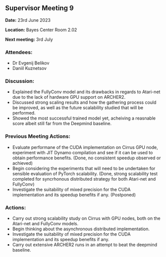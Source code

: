 ## Supervisor Meeting 9
**Date:** 23rd June 2023

**Location:** Bayes Center Room 2.02

**Next meeting:** 3rd July

### Attendees:
* Dr Evgenij Belikov
* Daniil Kuznetsov

### Discussion:
* Explained the FullyConv model and its drawbacks in regards to Atari-net due to the lack of hardware GPU support on ARCHER2.
* Discussed strong scaling results and how the gathering process could be improved, as well as the future scalability studied that will be performed.
* Showed the most successful trained model yet, acheiving a reasnable score albeit still far from the Deepmind baseline.

### Previous Meeting Actions:
* Evaluate performane of the CUDA implementation on Cirrus GPU node, experiment with JIT Dynamo compilation and see if it can be used to obtain performance benefits. (Done, no consistent speedup observed or achieved)
* Begin considering the experiments that will need to be undertaken for sensible evaluation of PyTorch scalability. (Done, strong scalability test completed for syncrhonous distributed strategy for both Atari-net and FullyConv)
* Investigate the suitability of mixed precision for the CUDA implementation and its speedup benefits if any. (Postponed)

### Actions:
* Carry out strong scalability study on Cirrus with GPU nodes, both on the Atari-net and FullyConv models.
* Begin thinking about the asynchronous distributed implementation.
* Investigate the suitability of mixed precision for the CUDA implementation and its speedup benefits if any.
* Carry out extensive ARCHER2 runs in an attempt to beat the deepmind baseline.
